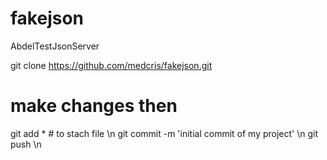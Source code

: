 # fakejson
AbdelTestJsonServer



git clone  https://github.com/medcris/fakejson.git

# make changes then 
git add * # to stach file \n
git commit -m 'initial commit of my project' \n
git push \n